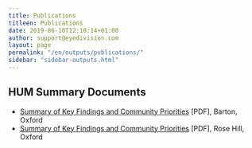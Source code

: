```yaml
---
title: Publications
titleen: Publications
date: 2019-06-10T12:10:14+01:00
author: support@eyedivision.com
layout: page
permalink: "/en/outputs/publications/"
sidebar: "sidebar-outputs.html"
---
```

## HUM Summary Documents

<ul>
    <li><a href="/assets/HUM_Barton_A4_Summary_Report_8pp_PRINTv2.pdf">Summary of Key Findings and Community Priorities</a> [PDF], Barton, Oxford</li>
    <li><a href="/assets/HUM_RoseHill_A4_Summary_Report_8pp_PRINT v2.pdf">Summary of Key Findings and Community Priorities</a> [PDF], Rose Hill, Oxford</li>
</ul>



